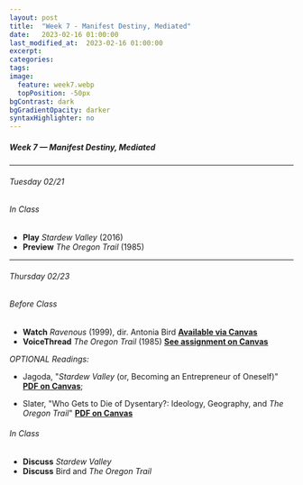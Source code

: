 ```yaml
---
layout: post
title:  "Week 7 - Manifest Destiny, Mediated"
date:   2023-02-16 01:00:00
last_modified_at:  2023-02-16 01:00:00
excerpt: 
categories: 
tags: 
image:
  feature: week7.webp
  topPosition: -50px
bgContrast: dark
bgGradientOpacity: darker
syntaxHighlighter: no
---
```

##### **Week 7 — Manifest Destiny, Mediated**

---

###### Tuesday 02/21

###### *In Class*
- **Play** *Stardew Valley* (2016) 
- **Preview** *The Oregon Trail* (1985)

---

###### Thursday 02/23

###### *Before Class*
- **Watch** *Ravenous* (1999), dir. Antonia Bird [**Available via Canvas**](https://uncch.instructure.com/courses/17305/discussion_topics/153513)
- **VoiceThread** *The Oregon Trail* (1985) [**See assignment on Canvas**](https://uncch.instructure.com/courses/17305/assignments/188205)

*OPTIONAL Readings:*

- Jagoda, "*Stardew Valley* (or, Becoming an Entrepreneur of Oneself)" [**PDF on Canvas**](https://uncch.instructure.com/courses/17305/files/folder/Readings?preview=2857219);

- Slater, "Who Gets to Die of Dysentary?: Ideology, Geography, and *The Oregon Trail*" [**PDF on Canvas**](https://uncch.instructure.com/courses/17305/files/folder/Readings?preview=2857220)

###### *In Class*
- **Discuss** *Stardew Valley*
- **Discuss** Bird and *The Oregon Trail*

